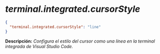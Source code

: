 <!-- Autor: Daniel Benjamin Perez Morales -->
<!-- GitHub: https://github.com/DanielBenjaminPerezMoralesDev13 -->
<!-- Gitlab: https://gitlab.com/DanielBenjaminPerezMoralesDev13 -->
<!-- Correo electrónico: danielperezdev@proton.me -->

# ***terminal.integrated.cursorStyle***

```json
{
  "terminal.integrated.cursorStyle": "line"
}
```

**Descripción:** *Configura el estilo del cursor como una línea en la terminal integrada de Visual Studio Code.*
